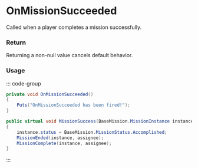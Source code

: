 # OnMissionSucceeded
<Badge type="info" text="Mission"/><Badge type="danger" text="Carbon Compatible"/><Badge type="warning" text="Oxide Compatible"/>
Called when a player completes a mission successfully.

### Return
Returning a non-null value cancels default behavior.

### Usage
::: code-group
```csharp [Example]
private void OnMissionSucceeded()
{
	Puts("OnMissionSucceeded has been fired!");
}
```
```csharp [Source — Assembly-CSharp @ BaseMission]
public virtual void MissionSuccess(BaseMission.MissionInstance instance, BasePlayer assignee)
{
	instance.status = BaseMission.MissionStatus.Accomplished;
	MissionEnded(instance, assignee);
	MissionComplete(instance, assignee);
}

```
:::
